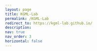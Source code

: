 ```yaml
---
layout: page
title: KGML-Lab
permalink: /KGML-Lab
redirect_to: https://kgml-lab.github.io/
description: 
nav: true
nav_order: 3
horizontal: false
---
```

